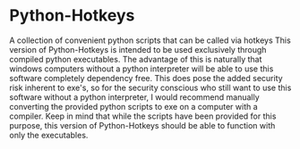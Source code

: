 # Python-Hotkeys
A collection of convenient python scripts that can be called via hotkeys
This version of Python-Hotkeys is intended to be used exclusively through compiled python executables.
The advantage of this is naturally that windows computers without a python interpreter will be able to use this software completely dependency free.
This does pose the added security risk inherent to exe's, so for the security conscious who still want to use this software without a python interpreter, I would recommend manually converting the provided python scripts to exe on a computer with a compiler.
Keep in mind that while the scripts have been provided for this purpose, this version of Python-Hotkeys should be able to function with only the executables.
